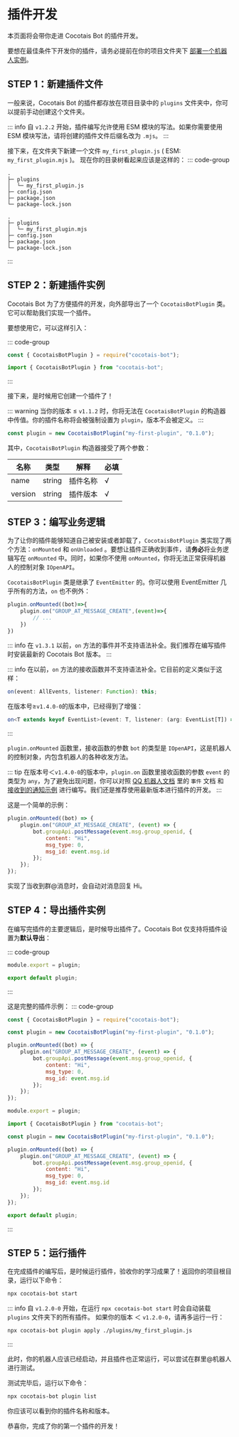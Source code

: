# 插件开发

本页面将会带你走进 Cocotais Bot 的插件开发。

要想在最佳条件下开发你的插件，请务必提前在你的项目文件夹下 [部署一个机器人实例](/starter/quickstart)。

## STEP 1：新建插件文件

一般来说，Cocotais Bot 的插件都存放在项目目录中的 `plugins` 文件夹中，你可以提前手动创建这个文件夹。

::: info
自 `v1.2.2` 开始，插件编写允许使用 ESM 模块的写法。如果你需要使用 ESM 模块写法，请将创建的插件文件后缀名改为 `.mjs`。
:::

接下来，在文件夹下新建一个文件 `my_first_plugin.js` ( ESM: `my_first_plugin.mjs` )。
现在你的目录树看起来应该是这样的：
::: code-group

```[Common JS]
.
├─ plugins
│  └─ my_first_plugin.js
├─ config.json
├─ package.json
└─ package-lock.json
```

```[ES Module]
.
├─ plugins
│  └─ my_first_plugin.mjs
├─ config.json
├─ package.json
└─ package-lock.json
```

:::

## STEP 2：新建插件实例

Cocotais Bot 为了方便插件的开发，向外部导出了一个 `CocotaisBotPlugin` 类。它可以帮助我们实现一个插件。

要想使用它，可以这样引入：

::: code-group

```js [Common JS]
const { CocotaisBotPlugin } = require("cocotais-bot");
```

```js [ES Module]
import { CocotaisBotPlugin } from "cocotais-bot";
```

:::

接下来，是时候用它创建一个插件了！

::: warning
当你的版本 ≤ `v1.1.2` 时，你将无法在 `CocotaisBotPlugin` 的构造器中传值。你的插件名称将会被强制设置为 `plugin`，版本不会被定义。
:::

```js
const plugin = new CocotaisBotPlugin("my-first-plugin", "0.1.0");
```

其中，`CocotaisBotPlugin` 构造器接受了两个参数：

| 名称    | 类型   | 解释     | 必填 |
| ------- | ------ | -------- | ---- |
| name    | string | 插件名称 | √    |
| version | string | 插件版本 | √    |

## STEP 3：编写业务逻辑

为了让你的插件能够知道自己被安装或者卸载了，`CocotaisBotPlugin` 类实现了两个方法：`onMounted` 和 `onUnloaded` 。要想让插件正确收到事件，请**务必**将业务逻辑写在 `onMounted` 中。同时，如果你不使用 `onMounted`，你将无法正常获得机器人的控制对象 `IOpenAPI`。

`CocotaisBotPlugin` 类是继承了 `EventEmitter` 的。你可以使用 EventEmitter 几乎所有的方法，`on` 也不例外：

```js
plugin.onMounted((bot)=>{
    plugin.on("GROUP_AT_MESSAGE_CREATE",(event)=>{
        // ...
    })
})
```

::: info
在 `v1.3.1` 以前，`on` 方法的事件并不支持语法补全。我们推荐在编写插件时安装最新的 Cocotais Bot 版本。
:::

::: info
在以前，`on` 方法的接收函数并不支持语法补全。它目前的定义类似于这样：

```ts
on(event: AllEvents, listener: Function): this;
```

在版本号≥`v1.4.0-0`的版本中，已经得到了增强：

```ts
on<T extends keyof EventList>(event: T, listener: (arg: EventList[T]) => void): this;
```

:::

`plugin.onMounted` 函数里，接收函数的参数 `bot` 的类型是 `IOpenAPI`，这是机器人的控制对象，内包含机器人的各种收发方法。

::: tip
在版本号＜`v1.4.0-0`的版本中，`plugin.on` 函数里接收函数的参数 `event` 的类型为 `any`，为了避免出现问题，你可以对照 [QQ 机器人文档](https://bot.q.qq.com/wiki/develop/api-v2/) 里的 `事件` 文档 和 [接收到的通知示例](https://bot.q.qq.com/wiki/develop/nodesdk/wss/model.html#%E6%8E%A5%E6%94%B6%E5%88%B0%E7%9A%84%E9%80%9A%E7%9F%A5%E7%A4%BA%E4%BE%8B) 进行编写。我们还是推荐使用最新版本进行插件的开发。
:::

这是一个简单的示例：

```js
plugin.onMounted((bot) => {
    plugin.on("GROUP_AT_MESSAGE_CREATE", (event) => {
        bot.groupApi.postMessage(event.msg.group_openid, {
            content: "Hi",
            msg_type: 0,
            msg_id: event.msg.id
        });
    });
});
```

实现了当收到群@消息时，会自动对消息回复 Hi。

## STEP 4：导出插件实例

在编写完插件的主要逻辑后，是时候导出插件了。Cocotais Bot 仅支持将插件设置为**默认导出**：

::: code-group

```js [Common JS]
module.export = plugin;
```

```js [ES Module]
export default plugin;
```

:::

这是完整的插件示例：
::: code-group

```js [Common JS]
const { CocotaisBotPlugin } = require("cocotais-bot");

const plugin = new CocotaisBotPlugin("my-first-plugin", "0.1.0");

plugin.onMounted((bot) => {
    plugin.on("GROUP_AT_MESSAGE_CREATE", (event) => {
        bot.groupApi.postMessage(event.msg.group_openid, {
            content: "Hi",
            msg_type: 0,
            msg_id: event.msg.id
        });
    });
});

module.export = plugin;
```

```js [ES Module]
import { CocotaisBotPlugin } from "cocotais-bot";

const plugin = new CocotaisBotPlugin("my-first-plugin", "0.1.0");

plugin.onMounted((bot) => {
    plugin.on("GROUP_AT_MESSAGE_CREATE", (event) => {
        bot.groupApi.postMessage(event.msg.group_openid, {
            content: "Hi",
            msg_type: 0,
            msg_id: event.msg.id
        });
    });
});

export default plugin;
```

:::

## STEP 5：运行插件

在完成插件的编写后，是时候运行插件，验收你的学习成果了！返回你的项目根目录，运行以下命令：

```bash
npx cocotais-bot start
```

::: info
自 `v1.2.0-0` 开始，在运行 `npx cocotais-bot start` 时会自动装载 `plugins` 文件夹下的所有插件。
如果你的版本 ＜ `v1.2.0-0`，请再多运行一行：

```bash
npx cocotais-bot plugin apply ./plugins/my_first_plugin.js
```

:::

此时，你的机器人应该已经启动，并且插件也正常运行，可以尝试在群里@机器人进行测试。

测试完毕后，运行以下命令：

```bash
npx cocotais-bot plugin list
```

你应该可以看到你的插件名称和版本。

恭喜你，完成了你的第一个插件的开发！
